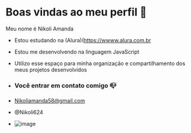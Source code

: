 # Boas vindas ao meu perfil 🖤

Meu nome é Nikoli Amanda 

- Estou estudando na (Alura)(https://wwww.alura.com.br
- Estou me desenvolvendo na linguagem JavaScript
- Utilizo esse espaço para minha organização e compartilhamento dos meus projetos desenvolvidos

- ### Você entrar em contato comigo 📪

- Nikoliamanda58@gmail.com

- @Nikoli624

- ![image](https://github.com/user-attachments/assets/a9ff5771-2942-4cfb-b02a-92abcdc6752c)
